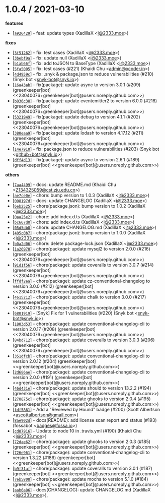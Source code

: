 
1.0.4 / 2021-03-10
==================

**features**
  * [[`a926429`](http://github.com/XadillaX/Toshihiko/commit/a926429cd5dd9c093f02126a34c741e8129705dc)] - feat: update types (XadillaX <<i@2333.moe>>)

**fixes**
  * [[`3f51262`](http://github.com/XadillaX/Toshihiko/commit/3f512627f304f8495db45fbbece50b85c26d4432)] - fix: test cases (XadillaX <<i@2333.moe>>)
  * [[`3bebf9a`](http://github.com/XadillaX/Toshihiko/commit/3bebf9ad0a6b72946fee4bc9f9537f618370aa1c)] - fix: update null (XadillaX <<i@2333.moe>>)
  * [[`b1ab66f`](http://github.com/XadillaX/Toshihiko/commit/b1ab66f74f1b400fea7713d1b4296da42a1a7bf9)] - fix: add toJSON to BaseType<T> (XadillaX <<i@2333.moe>>)
  * [[`5fa5005`](http://github.com/XadillaX/Toshihiko/commit/5fa5005e9cfc9ec7f215fe424d473fc88f8a5bff)] - fix: test cases (#221) (Khaidi Chu <<admin@xcoder.in>>)
  * [[`4d4959c`](http://github.com/XadillaX/Toshihiko/commit/4d4959cf9b9c6adf0fc4c83cbc76903bf9b513dd)] - fix: .snyk & package.json to reduce vulnerabilities (#210) (Snyk bot <<snyk-bot@snyk.io>>)
  * [[`16a43ab`](http://github.com/XadillaX/Toshihiko/commit/16a43ab11422f580e9c538d3ca20a2c7f1a05364)] - fix(package): update async to version 3.0.1 (#209) (greenkeeper[bot] <<23040076+greenkeeper[bot]@users.noreply.github.com>>)
  * [[`b836c38`](http://github.com/XadillaX/Toshihiko/commit/b836c38df9e735bb468cb2742fbf33c9f83007e1)] - fix(package): update eventemitter2 to version 6.0.0 (#218) (greenkeeper[bot] <<23040076+greenkeeper[bot]@users.noreply.github.com>>)
  * [[`5321949`](http://github.com/XadillaX/Toshihiko/commit/53219494e7325b4a666890d52bee52bdc3b26481)] - fix(package): update debug to version 4.1.1 (#202) (greenkeeper[bot] <<23040076+greenkeeper[bot]@users.noreply.github.com>>)
  * [[`380eaa9`](http://github.com/XadillaX/Toshihiko/commit/380eaa9727beeb90baa4e28fcd275bebab2d85c9)] - fix(package): update lodash to version 4.17.12 (#211) (greenkeeper[bot] <<23040076+greenkeeper[bot]@users.noreply.github.com>>)
  * [[`14e7910`](http://github.com/XadillaX/Toshihiko/commit/14e79108fdc44703182a37e90c481b2b1420454f)] - fix: package.json to reduce vulnerabilities (#203) (Snyk bot <<github+bot@snyk.io>>)
  * [[`dff4d13`](http://github.com/XadillaX/Toshihiko/commit/dff4d13c2e3780c237fa09bc923f69e57f0e8fa5)] - fix(package): update async to version 2.6.1 (#189) (greenkeeper[bot] <<greenkeeper[bot]@users.noreply.github.com>>)

**others**
  * [[`7aa4499`](http://github.com/XadillaX/Toshihiko/commit/7aa44992406e8b9828664e2faefe054044ebebcd)] - docs: update README.md (Khaidi Chu <<Z134325059@cst.zju.edu.cn>>)
  * [[`ae7ce0e`](http://github.com/XadillaX/Toshihiko/commit/ae7ce0eae0c0097b1fe822add8554744211fc4a4)] - chore: bump version to 1.0.3 (XadillaX <<i@2333.moe>>)
  * [[`008197d`](http://github.com/XadillaX/Toshihiko/commit/008197d140559953c6effc0510fa0dd4fa91875b)] - docs: update CHANGELOG (XadillaX <<i@2333.moe>>)
  * [[`6eb2525`](http://github.com/XadillaX/Toshihiko/commit/6eb2525a485fcecff91de521fe3767e11028d216)] - chore(package.json): bump version to 1.0.2 (XadillaX <<i@2333.moe>>)
  * [[`0aa25e2`](http://github.com/XadillaX/Toshihiko/commit/0aa25e29a05eddd9f0738818e3e8659861b160ab)] - chore: add index.d.ts (XadillaX <<i@2333.moe>>)
  * [[`bc667d0`](http://github.com/XadillaX/Toshihiko/commit/bc667d02b8c78bfc870f06509ae420bdc87041da)] - chore: add index.d.ts (XadillaX <<i@2333.moe>>)
  * [[`05d5db8`](http://github.com/XadillaX/Toshihiko/commit/05d5db832fc58b442a6d91a6578013fa568ad607)] - chore: update CHANGELOG.md (XadillaX <<i@2333.moe>>)
  * [[`405c0b7`](http://github.com/XadillaX/Toshihiko/commit/405c0b7f23d3681ffe7a906d6312d060743d7137)] - chore(package.json): bump version to 1.0.0 (XadillaX <<i@2333.moe>>)
  * [[`b0a2d06`](http://github.com/XadillaX/Toshihiko/commit/b0a2d0693aca52f8b08be81c1e380709a4141a0b)] - chore: delete package-lock.json (XadillaX <<i@2333.moe>>)
  * [[`1a26978`](http://github.com/XadillaX/Toshihiko/commit/1a26978f7c4c3508fc8db7e6aa85878d20310b7b)] - chore(package): update mysql2 to version 2.0.0 (#216) (greenkeeper[bot] <<23040076+greenkeeper[bot]@users.noreply.github.com>>)
  * [[`91d1f56`](http://github.com/XadillaX/Toshihiko/commit/91d1f5659c051113bc51effb1775b3a79056a87f)] - chore(package): update coveralls to version 3.0.7 (#214) (greenkeeper[bot] <<23040076+greenkeeper[bot]@users.noreply.github.com>>)
  * [[`ffdf2ea`](http://github.com/XadillaX/Toshihiko/commit/ffdf2ea5e627bbd6f4b4669458ffc999caa36514)] - chore(package): update cz-conventional-changelog to version 3.0.0 (#212) (greenkeeper[bot] <<23040076+greenkeeper[bot]@users.noreply.github.com>>)
  * [[`4615212`](http://github.com/XadillaX/Toshihiko/commit/461521271e332f2879d0f1b4cd9c741c231a9120)] - chore(package): update chalk to version 3.0.0 (#217) (greenkeeper[bot] <<23040076+greenkeeper[bot]@users.noreply.github.com>>)
  * [[`6801919`](http://github.com/XadillaX/Toshihiko/commit/6801919e5de55f41b6ba187852fca6352607f972)] - [Snyk] Fix for 1 vulnerabilities (#220) (Snyk bot <<snyk-bot@snyk.io>>)
  * [[`1803d53`](http://github.com/XadillaX/Toshihiko/commit/1803d53e983e7f2f2e61ecf377bb6e9408eadebd)] - chore(package): update conventional-changelog-cli to version 2.0.17 (#208) (greenkeeper[bot] <<23040076+greenkeeper[bot]@users.noreply.github.com>>)
  * [[`84bd712`](http://github.com/XadillaX/Toshihiko/commit/84bd71203537d374883137c985c994910de6447e)] - chore(package): update coveralls to version 3.0.3 (#206) (greenkeeper[bot] <<23040076+greenkeeper[bot]@users.noreply.github.com>>)
  * [[`351dfcb`](http://github.com/XadillaX/Toshihiko/commit/351dfcb349f3426f4b5875ffc060d6bb102e5908)] - chore(package): update conventional-changelog-cli to version 2.0.12 (#204) (greenkeeper[bot] <<greenkeeper[bot]@users.noreply.github.com>>)
  * [[`2d686ae`](http://github.com/XadillaX/Toshihiko/commit/2d686ae36ae48989ed07ee5355dda9b4a4393f85)] - chore(package): update conventional-changelog-cli to version 2.0.0 (#191) (greenkeeper[bot] <<greenkeeper[bot]@users.noreply.github.com>>)
  * [[`46d431e`](http://github.com/XadillaX/Toshihiko/commit/46d431ee88e5851b5d5506489fe94426f009175b)] - chore(package): update should to version 13.2.2 (#194) (greenkeeper[bot] <<greenkeeper[bot]@users.noreply.github.com>>)
  * [[`270875c`](http://github.com/XadillaX/Toshihiko/commit/270875c737303ca63ccfe3efa24be8f5a832aba8)] - chore(package): update ghooks to version 2.0.4 (#195) (greenkeeper[bot] <<greenkeeper[bot]@users.noreply.github.com>>)
  * [[`fdf5861`](http://github.com/XadillaX/Toshihiko/commit/fdf58611ee1e7c5e68ed811e759abecd544c815f)] - Add a "Reviewed by Hound" badge (#200) (Scott Albertson <<ascottalbertson@gmail.com>>)
  * [[`8ae902d`](http://github.com/XadillaX/Toshihiko/commit/8ae902dfd3041944b92233fd3a11190dbbbf2847)] - docs(README): add license scan report and status (#193) (fossabot <<badges@fossa.io>>)
  * [[`cd87916`](http://github.com/XadillaX/Toshihiko/commit/cd87916fe45481cf7e0790fefc488ea137dde566)] - Update to node 10 in .travis.yml (#190) (Khaidi Chu <<i@2333.moe>>)
  * [[`72dae62`](http://github.com/XadillaX/Toshihiko/commit/72dae628eb96adb535587bac8452aa96c91b750f)] - chore(package): update ghooks to version 2.0.3 (#185) (greenkeeper[bot] <<greenkeeper[bot]@users.noreply.github.com>>)
  * [[`726e961`](http://github.com/XadillaX/Toshihiko/commit/726e961a51a9b23020ad0c5f40295492e4597180)] - chore(package): update conventional-changelog-cli to version 1.3.22 (#186) (greenkeeper[bot] <<greenkeeper[bot]@users.noreply.github.com>>)
  * [[`b9f31af`](http://github.com/XadillaX/Toshihiko/commit/b9f31afeb28e31d9170b1202c5fe26158c495cb6)] - chore(package): update coveralls to version 3.0.1 (#187) (greenkeeper[bot] <<greenkeeper[bot]@users.noreply.github.com>>)
  * [[`7eb5808`](http://github.com/XadillaX/Toshihiko/commit/7eb580841a6656a6555e0bc25b70fd22356e6c65)] - chore(package): update mocha to version 5.1.0 (#184) (greenkeeper[bot] <<greenkeeper[bot]@users.noreply.github.com>>)
  * [[`aab6a86`](http://github.com/XadillaX/Toshihiko/commit/aab6a8615d1e548e07acef29c045cbbb2013d52f)] - docs(CHANGELOG): update CHANGELOG.md (XadillaX <<i@2333.moe>>),

